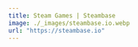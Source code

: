 ```yaml
---
title: Steam Games | Steambase
image: ./_images/steambase.io.webp
url: "https://steambase.io"
---
```

